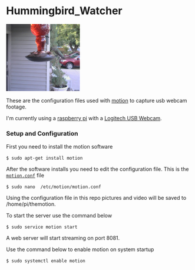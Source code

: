 # Hummingbird_Watcher

<img src="hbird.jpg" alt="Humming bird capture" style="width: 200px;"/>

These are the configuration files used with 
[motion](https://github.com/Motion-Project/motion) to capture usb webcam footage.

I'm currently using a 
[raspberry pi](http://amzn.to/2yBgiIi) 
with a [Logitech USB Webcam](http://amzn.to/2gNXKup).

### Setup and Configuration
First you need to install the motion software

```shell
$ sudo apt-get install motion
```

After the software installs you need to edit the configuration file.
 This is the [`motion.conf`](motion.conf) file
 
 ```shell
 $ sudo nano  /etc/motion/motion.conf
 ```
 
Using the configuration file in this repo pictures and video will be
 saved to /home/pi/themotion.
 
To start the server use the command below

```shell
$ sudo service motion start
```

A web server will start streaming on port 8081.

Use the command below to enable motion on system startup
 
 ```shell
 $ sudo systemctl enable motion
```
